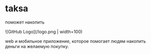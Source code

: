 # taksa

поможет накопить

![GitHub Logo](/logo.png | width=100)

web и мобильное приложение,
которое помогает людям накопить деньги
на желаемую покупку.
